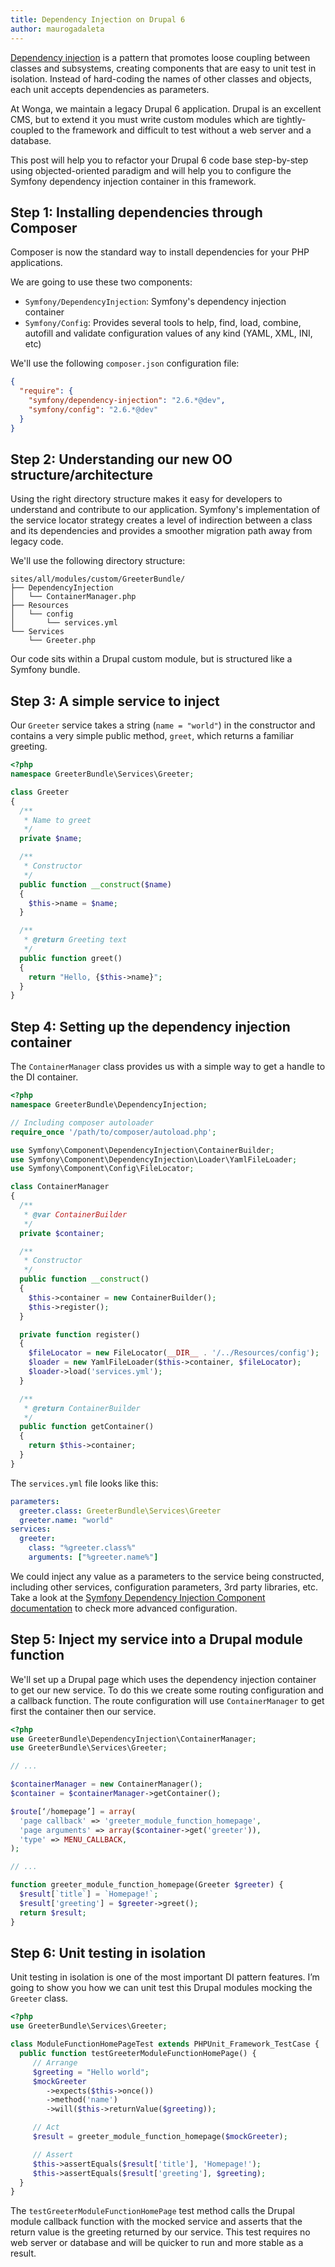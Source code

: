 ```yaml
---
title: Dependency Injection on Drupal 6
author: maurogadaleta
---
```


[Dependency injection](http://martinfowler.com/articles/injection.html) is a
pattern that promotes loose coupling between classes and subsystems, creating
components that are easy to unit test in isolation. Instead of hard-coding the
names of other classes and objects, each unit accepts dependencies as
parameters.

At Wonga, we maintain a legacy Drupal 6 application. Drupal is an excellent CMS,
but to extend it you must write custom modules which are tightly-coupled to the
framework and difficult to test without a web server and a database.

This post will help you to refactor your Drupal 6 code base step-by-step using
objected-oriented paradigm and will help you to configure the Symfony dependency
injection container in this framework.

## Step 1: Installing dependencies through Composer

Composer is now the standard way to install dependencies for your
PHP applications.

We are going to use these two components:

- `Symfony/DependencyInjection`: Symfony's dependency injection container
- `Symfony/Config`: Provides several tools to help, find, load, combine,
  autofill and validate configuration values of any kind (YAML, XML, INI, etc)

We'll use the following `composer.json` configuration file:

```json
{
  "require": {
    "symfony/dependency-injection": "2.6.*@dev",
    "symfony/config": "2.6.*@dev"
  }
}
```

## Step 2: Understanding our new OO structure/architecture

Using the right directory structure makes it easy for developers to understand
and contribute to our application. Symfony's implementation of the service
locator strategy creates a level of indirection between a class and its
dependencies and provides a smoother migration path away from legacy code.

We'll use the following directory structure:

```
sites/all/modules/custom/GreeterBundle/
├── DependencyInjection
│   └── ContainerManager.php
├── Resources
│   └── config
│       └── services.yml
└── Services
    └── Greeter.php
```

Our code sits within a Drupal custom module, but is structured like a Symfony
bundle.

## Step 3: A simple service to inject

Our `Greeter` service takes a string (`name = "world"`) in the constructor and
contains a very simple public method, `greet`, which returns a familiar
greeting.

```php
<?php
namespace GreeterBundle\Services\Greeter;

class Greeter
{
  /**
   * Name to greet
   */
  private $name;

  /**
   * Constructor
   */
  public function __construct($name)
  {
    $this->name = $name;
  }

  /**
   * @return Greeting text
   */
  public function greet()
  {
    return "Hello, {$this->name}";
  }
}
```

## Step 4: Setting up the dependency injection container

The `ContainerManager` class provides us with a simple way to get a handle to
the DI container.

```php
<?php
namespace GreeterBundle\DependencyInjection;

// Including composer autoloader
require_once '/path/to/composer/autoload.php';

use Symfony\Component\DependencyInjection\ContainerBuilder;
use Symfony\Component\DependencyInjection\Loader\YamlFileLoader;
use Symfony\Component\Config\FileLocator;

class ContainerManager
{
  /**
   * @var ContainerBuilder
   */
  private $container;

  /**
   * Constructor
   */
  public function __construct()
  {
    $this->container = new ContainerBuilder();
    $this->register();
  }

  private function register()
  {
    $fileLocator = new FileLocator(__DIR__ . '/../Resources/config');
    $loader = new YamlFileLoader($this->container, $fileLocator);
    $loader->load('services.yml');
  }

  /**
   * @return ContainerBuilder
   */
  public function getContainer()
  {
    return $this->container;
  }
}
```

The `services.yml` file looks like this:

```yaml
parameters:
  greeter.class: GreeterBundle\Services\Greeter
  greeter.name: "world"
services:
  greeter:
    class: "%greeter.class%"
    arguments: ["%greeter.name%"]
```

We could inject any value as a parameters to the service being constructed,
including other services, configuration parameters, 3rd party libraries, etc.
Take a look at the [Symfony Dependency Injection Component
documentation](http://symfony.com/doc/current/components/dependency_injection/introduction.html)
to check more advanced configuration.

## Step 5: Inject my service into a Drupal module function

We'll set up a Drupal page which uses the dependency injection container to get
our new service. To do this we create some routing configuration and a callback
function. The route configuration will use `ContainerManager` to get first the
container then our service.

```php
<?php
use GreeterBundle\DependencyInjection\ContainerManager;
use GreeterBundle\Services\Greeter;

// ...

$containerManager = new ContainerManager();
$container = $containerManager->getContainer();

$route[‘/homepage’] = array(
  'page callback' => 'greeter_module_function_homepage',
  'page arguments' => array($container->get('greeter')),
  'type' => MENU_CALLBACK,
);

// ...

function greeter_module_function_homepage(Greeter $greeter) {
  $result[`title`] = `Homepage!`;
  $result['greeting'] = $greeter->greet();
  return $result;
}
```

## Step 6: Unit testing in isolation

Unit testing in isolation is one of the most important DI pattern features. I’m
going to show you how we can unit test this Drupal modules mocking the
`Greeter` class.

```php
<?php
use GreeterBundle\Services\Greeter;

class ModuleFunctionHomePageTest extends PHPUnit_Framework_TestCase {
  public function testGreeterModuleFunctionHomePage() {
     // Arrange
     $greeting = "Hello world";
     $mockGreeter
        ->expects($this->once())
        ->method('name')
        ->will($this->returnValue($greeting));

     // Act
     $result = greeter_module_function_homepage($mockGreeter);

     // Assert
     $this->assertEquals($result['title'], 'Homepage!');
     $this->assertEquals($result['greeting'], $greeting);
  }
}
```

The `testGreeterModuleFunctionHomePage` test method calls the Drupal module
callback function with the mocked service and asserts that the return value is
the greeting returned by our service. This test requires no web server or
database and will be quicker to run and more stable as a result.
